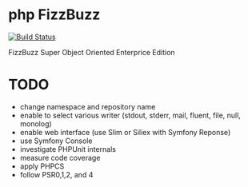 # php FizzBuzz

[![Build Status](https://travis-ci.org/DQNEO/php-FizzBuzz.svg?branch=master)](https://travis-ci.org/DQNEO/php-FizzBuzz)

FizzBuzz Super Object Oriented Enterprice Edition

# TODO
* change namespace and repository name
* enable to select various writer (stdout, stderr, mail, fluent, file, null, monolog)
* enable web interface (use Slim or Siliex with Symfony Reponse) 
* use Symfony Console
* investigate PHPUnit internals
* measure code coverage
* apply PHPCS
* follow PSR0,1,2, and 4
